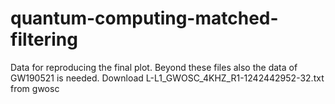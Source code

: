 # quantum-computing-matched-filtering
Data for reproducing the final plot.
Beyond these files also the data of GW190521 is needed. Download L-L1_GWOSC_4KHZ_R1-1242442952-32.txt from gwosc
